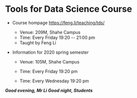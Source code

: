 # Tools for Data Science Course

- Course hompage
  https://feng.li/teaching/tds/


    - Venue: 209M, Shahe Campus
    - Time: Every Friday 19:20 -- 21:00 pm
    - Taught by Feng Li

- Information for 2020 spring semester

    - Venue: 105M, Shahe Campus

    - Time: Every Friday 19:20 pm
   
    - Time: Every Wednesday 19:20 pm

***Good evening, Mr Li***
***Good night, Students***

